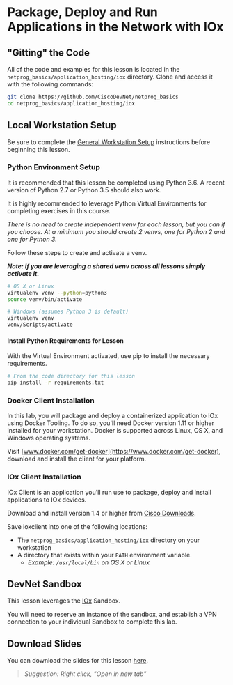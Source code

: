 # Package, Deploy and Run Applications in the Network with IOx

## "Gitting" the Code
All of the code and examples for this lesson is located in the `netprog_basics/application_hosting/iox` directory.  Clone and access it with the following commands:

```bash
git clone https://github.com/CiscoDevNet/netprog_basics
cd netprog_basics/application_hosting/iox
```

## Local Workstation Setup
Be sure to complete the [General Workstation Setup](https://github.com/CiscoDevNet/netprog_basics/blob/master/readme_resources/workstation_setup.md) instructions before beginning this lesson.  

### Python Environment Setup
It is recommended that this lesson be completed using Python 3.6.  A recent version of Python 2.7 or Python 3.5 should also work.  

It is highly recommended to leverage Python Virtual Environments for completing exercises in this course.  

*There is no need to create independent venv for each lesson, but you can if you choose.  At a minimum you should create 2 venvs, one for Python 2 and one for Python 3.*  

Follow these steps to create and activate a venv.  

***Note: If you are leveraging a shared venv across all lessons simply activate it.***

```bash
# OS X or Linux
virtualenv venv --python=python3
source venv/bin/activate
```

```bash
# Windows (assumes Python 3 is default)
virtualenv venv
venv/Scripts/activate
```

#### Install Python Requirements for Lesson
With the Virtual Environment activated, use pip to install the necessary requirements.  

```bash
# From the code directory for this lesson
pip install -r requirements.txt
```

### Docker Client Installation
In this lab, you will package and deploy a containerized application to IOx using Docker Tooling.  To do so, you'll need Docker version 1.11 or higher installed for your workstation.  Docker is supported across Linux, OS X, and Windows operating systems.  

Visit [www.docker.com/get-docker](https://www.docker.com/get-docker), download and install the client for your platform.  

### IOx Client Installation
IOx Client is an application you'll run use to package, deploy and install applications to IOx devices.  

Download and install version 1.4 or higher from [Cisco Downloads](https://software.cisco.com/download/home/286306005/type/286306762/release).  

Save ioxclient into one of the following locations:

* The `netprog_basics/application_hosting/iox` directory on your workstation
* A directory that exists within your `PATH` environment variable.  
    * *Example: `/usr/local/bin` on OS X or Linux*

## DevNet Sandbox
This lesson leverages the [IOx](https://devnetsandbox.cisco.com/RM/Diagram/Index/856d2943-eded-4f45-a76b-e50ee3dc9c02?diagramType=Topology) Sandbox.  

You will need to reserve an instance of the sandbox, and establish a VPN connection to your individual Sandbox to complete this lab.


## Download Slides

You can download the slides for this lesson [here](https://developer.cisco.com/fileMedia/download/517a487c-4442-3408-a066-fe17c3795e07). 

> *Suggestion: Right click, "Open in new tab"*
